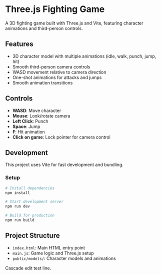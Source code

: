 # Three.js Fighting Game

A 3D fighting game built with Three.js and Vite, featuring character animations and third-person controls.

## Features

- 3D character model with multiple animations (idle, walk, punch, jump, hit)
- Smooth third-person camera controls
- WASD movement relative to camera direction
- One-shot animations for attacks and jumps
- Smooth animation transitions

## Controls

- **WASD**: Move character
- **Mouse**: Look/rotate camera
- **Left Click**: Punch
- **Space**: Jump
- **F**: Hit animation
- **Click on game**: Lock pointer for camera control

## Development

This project uses Vite for fast development and bundling.

### Setup

```bash
# Install dependencies
npm install

# Start development server
npm run dev

# Build for production
npm run build
```

## Project Structure

- `index.html`: Main HTML entry point
- `main.js`: Game logic and Three.js setup
- `public/models/`: Character models and animations

Cascade edit test line.
